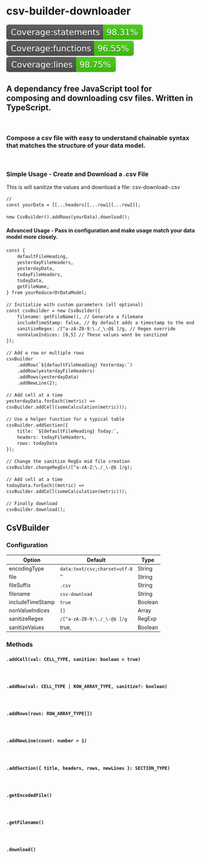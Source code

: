 # csv-builder-downloader

![Coverage statements](coverage/badge-statements.svg)
![Coverage functions](coverage/badge-functions.svg)
![Coverage lines](coverage/badge-lines.svg)

## A dependancy free JavaScript tool for composing and downloading csv files. Written in TypeScript.

<br />

### Compose a csv file with easy to understand chainable syntax that matches the structure of your data model.

<br />

### Simple Usage - Create and Download a .csv File

This is will sanitize the values and download a file: csv-download-<timestamp>.csv

```
//
const yourData = [[...headers][...row1][...row2]];

new CsvBuilder().addRows(yourData).download();
```

#### Advanced Usage - Pass in configuration and make usage match your data model more closely.

```
const {
    defaultFileHeading,
    yesterdayFileHeaders,
    yesterdayData,
    todayFileHeaders,
    todayData,
    getFileName,
} from yourReducerOrDataModel;

// Initialize with custom parameters (all optional)
const csvBuilder = new CsvBuilder({
    filename: getFileName(), // Generate a filemane
    includeTimeStamp: false, // By default adds a timestamp to the end
    sanitizeRegex: /[^a-zA-Z0-9:\./_\-@$ ]/g, // Regex override
    nonValueIndices: [0,5] // These values wont be sanitized
});

// Add a row or multiple rows
csvBuilder
    .addRow(`${defaultFileHeading} Yesterday:`)
    .addRow(yesterdayFileHeaders)
    .addRows(yesterdayData)
    .addNewLine(2);

// Add cell at a time
yesterdayData.forEach((metric) => csvBuilder.addCell(someCalculation(metric)));

// Use a helper function for a typical table
csvBuilder.addSection({
    title: `${defaultFileHeading} Today:`,
    headers: todayFileHeaders,
    rows: todayData
});

// Change the sanitize RegEx mid file creation
csvBuilder.changeRegEx(/[^a-zA-Z:\./_\-@$ ]/g);

// Add cell at a time
todayData.forEach((metric) => csvBuilder.addCell(someCalculation(metric)));

// Finally download
csvBuilder.download();

```

## CsVBuilder

### Configuration

| Option           | Default                       | Type    |
| ---------------- | ----------------------------- | ------- |
| encodingType     | `data:text/csv;charset=utf-8` | String  |
| file             | ''                            | String  |
| fileSuffix       | `.csv`                        | String  |
| filename         | `csv-download`                | String  |
| includeTimeStamp | `true`                        | Boolean |
| nonValueIndices  | `[]`                          | Array   |
| sanitizeRegex    | `/[^a-zA-Z0-9:\./_\-@$ ]/g`   | RegExp  |
| sanitizeValues   | true,                         | Boolean |

### Methods

#### `.addCell(val: CELL_TYPE, sanitize: boolean = true)`

<br />

#### `.addRow(val: CELL_TYPE | ROW_ARRAY_TYPE, sanitize?: boolean)`

<br />

#### `.addRows(rows: ROW_ARRAY_TYPE[])`

<br />

#### `.addNewLine(count: number = 1)`

<br />

#### `.addSection({ title, headers, rows, newLines }: SECTION_TYPE)`

<br />

#### `.getEncodedFile()`

<br />

#### `.getFilename()`

<br />

#### `.download()`

<br />
